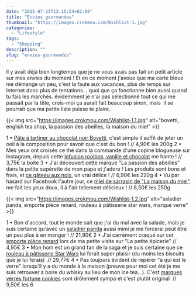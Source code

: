 ```yaml
---
date: "2015-07-25T13:15:54+02:00"
title: "Envies gourmandes"
thumbnail: "https://images.crokmou.com/Wishlist-1.jpg"
categories:
  - "Lifestyle"
tags:
  - "Shopping"
description: ""
slug: "envies-gourmandes"
---
```


Il y avait déjà bien longtemps que je ne vous avais pas fait un petit article sur mes envies du moment ! Et en ce moment j'avoue que ma carte bleue me démange un peu, c'est la faute aux vacances, plus de temps sur Internet donc plus de tentations... quoi que ça fonctionne bien aussi quand tu fais les marchés. évidemment je n'ai pas sélectionné tout ce qui me passait par la tête, crois-moi ça aurait fait beaucoup sinon, mais  il se pourrait que ma petite liste puisse te plaire.

{{< img src="https://images.crokmou.com/Wishlist-1.1.jpg" alt="bovetti, english tea shop, la passion des abeilles, la maison du miel" >}}

1 • [Pâte à tartiner au chocolat noir Bovetti](http://www.lepanierdeglantine.com/pate-a-tartiner-noix-et-chocolat-noir-bovetti-200g-a9423.html), c'est simple il suffit de jeter un oeil à la composition pour savoir que c'est du bon ! // 4,90€ les 200g 2 • Mes yeux ont croisés ce thé dans la commande d'une copine blogueuse sur Instagram, depuis cette [infusion rooibos, vanille et chocolat](http://sebio.be/fr/infusions-bien-etre/7193-rooibos-chocolat-vanille-bio-20-infusettes.html) me hante ! // 3,75€ la boite 3 • J'ai découvert cette marque "La passion des abeilles" dans la petite supérette de mon papa et j'adore ! Les produits sont bons et frais, et [ce gâteau aux noix](http://www.bienmanger.com/1F18965_Gateau_Aux_Noix_Beurre.html), un vrai délice ! // 6,90€ les 220g 4 • Vu par hasard sur Facebook l'autre jour, ce [miel de sarrasin de "La maison du miel"](http://maisondumiel.fr/collection-miels-de-toujours/19-miel-de-sarrasin-de-france.html#/conditionement-250g) me fait les yeux doux, il à l'air tellement délicieux ! // 8,50€ les 250g

{{< img src="https://images.crokmou.com/Wishlist-1.2.jpg" alt="saladier panda, emporte pièce renard, rouleau à pâtisserie star wars, marque verre" >}}

1 • Bon d'accord, tout le monde sait que j'ai du mal avec la salade, mais je suis certaine qu'avec un [saladier panda](http://www.coindugeek.com/art-de-la-table-deco/5450-saladier-panda.html) aussi mimi je me forcerai peut être un peu plus à en manger ! // 21,90€ 2 • J'ai carrément craqué sur cet [emporte pièce renard](http://la-petite-epicerie.fr/fr/empote-pieces/8618-emporte-piece-renard-assis.html) lors de ma petite visite sur "La petite épicerie" // 4,95€ 3 • Mon hom est un grand fan de la saga et je suis certaine que ce [rouleau à pâtisserie Star Wars](https://www.etsy.com/fr/listing/218464400/starwars-rouleau-a-patisserie-engrave-au?ref=shop_home_active_6) lui ferait super plaisir (du moins les biscuits que je lui ferais)  // 29,77€ 4 • Pas toujours évident de repérer "à qui est le verre" lorsqu'il y a du monde à la maison (preuve pour moi cet été je me suis retrouver a boire du whisky au lieu de mon ice tea...). C'est [marques verres fortune cookies](http://www.luhyshop.com/fr/1814--marque-verres-fortune-cookies.html) sont drôlement sympa et c'est plutôt original  // 9,50€ les 6